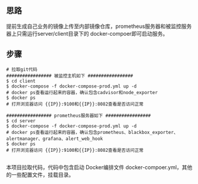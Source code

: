 ## 思路

提前生成自己业务的镜像上传至内部镜像仓库，prometheus服务器和被监控服务器上只需运行server/client目录下的 docker-compoer即可启动服务。

## 步骤

```
# 拉取git代码
################# 被监控主机如下 #################
$ cd client
$ docker-compose -f docker-compose-prod.yml up -d
# docker ps查看运行起来的容器，确认包含cadvisor和node_exporter
$ docker ps
# 打开浏览器访问 {{IP}}:9100和{{IP}}:8082查看是否访问正常

################# prometheus服务器如下 #################
$ cd server
$ docker-compose -f docker-compose-prod.yml up -d
# docker ps查看运行起来的容器，确认包含prometheus、blackbox_exporter、alertmanager、grafana、alert_web_hook
$ docker ps
# 打开浏览器访问 {{IP}}:9100和{{IP}}:8082查看是否访问正常


```

本项目拉取代码，代码中包含启动 Docker编排文件 docker-compoer.yml，其他的一些配置文件，挂载目录。

